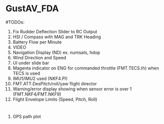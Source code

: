 # GustAV_FDA
#TODOs:
1. Fix Rudder Deflection Slider to RC Output
2. HSI / Compass with MAG and TRK Heading
3. Battery Flow per Minute
4. VIDEO
5. Navigation Display (ND) ex. numsats, hdop
6. Wind Direction and Speed
7. UI under slide bar
8. Magenta indicator on ENG for commanded throttle (FMT.TECS.th) when TECS is used
9. IMU1/IMU2 used  (NKF4.PI)
10. FMT.ATT.DesPitch/roll/yaw flight director
11. Warning/error display showing when sensor error is over 1 (FMT.NKF4/FMT.NKF9)
12. Flight Envelope Limits (Speed, Pitch, Roll)

#
1. GPS path plot
